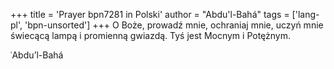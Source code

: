 +++
title = 'Prayer bpn7281 in Polski'
author = "Abdu'l-Bahá"
tags = ['lang-pl', 'bpn-unsorted']
+++
O Boże, prowadź mnie, ochraniaj mnie, uczyń mnie świecącą lampą i promienną gwiazdą. Tyś jest Mocnym i Potężnym.

ʿAbdu’l-Bahá
